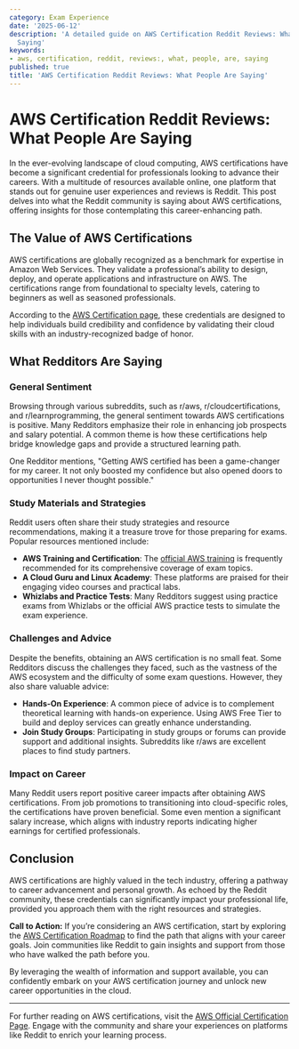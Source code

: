 ```yaml
---
category: Exam Experience
date: '2025-06-12'
description: 'A detailed guide on AWS Certification Reddit Reviews: What People Are
  Saying'
keywords:
- aws, certification, reddit, reviews:, what, people, are, saying
published: true
title: 'AWS Certification Reddit Reviews: What People Are Saying'
---
```


# AWS Certification Reddit Reviews: What People Are Saying

In the ever-evolving landscape of cloud computing, AWS certifications have become a significant credential for professionals looking to advance their careers. With a multitude of resources available online, one platform that stands out for genuine user experiences and reviews is Reddit. This post delves into what the Reddit community is saying about AWS certifications, offering insights for those contemplating this career-enhancing path.

## The Value of AWS Certifications

AWS certifications are globally recognized as a benchmark for expertise in Amazon Web Services. They validate a professional’s ability to design, deploy, and operate applications and infrastructure on AWS. The certifications range from foundational to specialty levels, catering to beginners as well as seasoned professionals.

According to the [AWS Certification page](https://aws.amazon.com/certification/), these credentials are designed to help individuals build credibility and confidence by validating their cloud skills with an industry-recognized badge of honor.

## What Redditors Are Saying

### General Sentiment

Browsing through various subreddits, such as r/aws, r/cloudcertifications, and r/learnprogramming, the general sentiment towards AWS certifications is positive. Many Redditors emphasize their role in enhancing job prospects and salary potential. A common theme is how these certifications help bridge knowledge gaps and provide a structured learning path.

One Redditor mentions, "Getting AWS certified has been a game-changer for my career. It not only boosted my confidence but also opened doors to opportunities I never thought possible."

### Study Materials and Strategies

Reddit users often share their study strategies and resource recommendations, making it a treasure trove for those preparing for exams. Popular resources mentioned include:

- **AWS Training and Certification**: The [official AWS training](https://aws.amazon.com/training/) is frequently recommended for its comprehensive coverage of exam topics.
- **A Cloud Guru and Linux Academy**: These platforms are praised for their engaging video courses and practical labs.
- **Whizlabs and Practice Tests**: Many Redditors suggest using practice exams from Whizlabs or the official AWS practice tests to simulate the exam experience.

### Challenges and Advice

Despite the benefits, obtaining an AWS certification is no small feat. Some Redditors discuss the challenges they faced, such as the vastness of the AWS ecosystem and the difficulty of some exam questions. However, they also share valuable advice:

- **Hands-On Experience**: A common piece of advice is to complement theoretical learning with hands-on experience. Using AWS Free Tier to build and deploy services can greatly enhance understanding.
- **Join Study Groups**: Participating in study groups or forums can provide support and additional insights. Subreddits like r/aws are excellent places to find study partners.

### Impact on Career

Many Reddit users report positive career impacts after obtaining AWS certifications. From job promotions to transitioning into cloud-specific roles, the certifications have proven beneficial. Some even mention a significant salary increase, which aligns with industry reports indicating higher earnings for certified professionals.

## Conclusion

AWS certifications are highly valued in the tech industry, offering a pathway to career advancement and personal growth. As echoed by the Reddit community, these credentials can significantly impact your professional life, provided you approach them with the right resources and strategies.

**Call to Action:** If you’re considering an AWS certification, start by exploring the [AWS Certification Roadmap](https://aws.amazon.com/certification/pathways/) to find the path that aligns with your career goals. Join communities like Reddit to gain insights and support from those who have walked the path before you.

By leveraging the wealth of information and support available, you can confidently embark on your AWS certification journey and unlock new career opportunities in the cloud.

--- 

For further reading on AWS certifications, visit the [AWS Official Certification Page](https://aws.amazon.com/certification/). Engage with the community and share your experiences on platforms like Reddit to enrich your learning process.